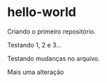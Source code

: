 # hello-world
Criando o primeiro repositório.

Testando 1, 2 e 3...

Testando mudanças no arquivo.

Mais uma alteração
